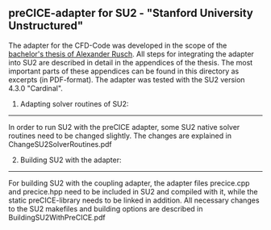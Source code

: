
preCICE-adapter for SU2 - "Stanford University Unstructured"
----------------------------------------------------
The adapter for the CFD-Code was developed in the scope of the [bachelor's thesis of Alexander Rusch](https://www5.in.tum.de/pub/Rusch2016_BA.pdf).
All steps for integrating the adapter into SU2 are described in detail in the appendices of the thesis.
The most important parts of these appendices can be found in this directory as excerpts (in PDF-format).
The adapter was tested with the SU2 version 4.3.0 "Cardinal".

1. Adapting solver routines of SU2:
-----------------------------------
In order to run SU2 with the preCICE adapter, some SU2 native solver routines need to be changed slightly.
The changes are explained in ChangeSU2SolverRoutines.pdf

2. Building SU2 with the adapter:
---------------------------------
For building SU2 with the coupling adapter, the adapter files precice.cpp and precice.hpp need to be included in SU2 and compiled with it, while the static preCICE-library needs to be linked in addition.
All necessary changes to the SU2 makefiles and building options are described in BuildingSU2WithPreCICE.pdf
